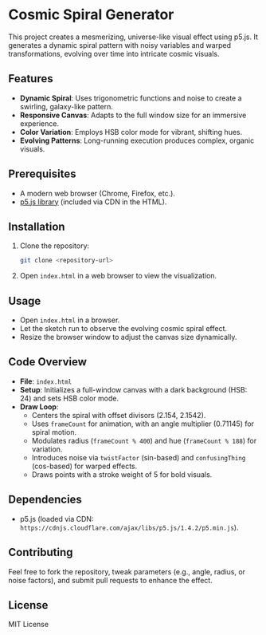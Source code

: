 # Cosmic Spiral Generator

This project creates a mesmerizing, universe-like visual effect using p5.js. It generates a dynamic spiral pattern with noisy variables and warped transformations, evolving over time into intricate cosmic visuals.

## Features
- **Dynamic Spiral**: Uses trigonometric functions and noise to create a swirling, galaxy-like pattern.
- **Responsive Canvas**: Adapts to the full window size for an immersive experience.
- **Color Variation**: Employs HSB color mode for vibrant, shifting hues.
- **Evolving Patterns**: Long-running execution produces complex, organic visuals.

## Prerequisites
- A modern web browser (Chrome, Firefox, etc.).
- [p5.js library](https://p5js.org/) (included via CDN in the HTML).

## Installation
1. Clone the repository:
   ```bash
   git clone <repository-url>
   ```
2. Open `index.html` in a web browser to view the visualization.

## Usage
- Open `index.html` in a browser.
- Let the sketch run to observe the evolving cosmic spiral effect.
- Resize the browser window to adjust the canvas size dynamically.

## Code Overview
- **File**: `index.html`
- **Setup**: Initializes a full-window canvas with a dark background (HSB: 24) and sets HSB color mode.
- **Draw Loop**:
  - Centers the spiral with offset divisors (2.154, 2.1542).
  - Uses `frameCount` for animation, with an angle multiplier (0.71145) for spiral motion.
  - Modulates radius (`frameCount % 400`) and hue (`frameCount % 188`) for variation.
  - Introduces noise via `twistFactor` (sin-based) and `confusingThing` (cos-based) for warped effects.
  - Draws points with a stroke weight of 5 for bold visuals.

## Dependencies
- p5.js (loaded via CDN: `https://cdnjs.cloudflare.com/ajax/libs/p5.js/1.4.2/p5.min.js`).

## Contributing
Feel free to fork the repository, tweak parameters (e.g., angle, radius, or noise factors), and submit pull requests to enhance the effect.

## License
MIT License
